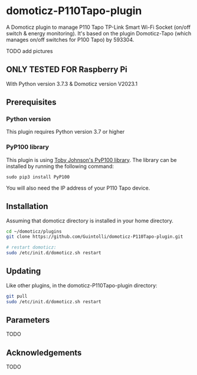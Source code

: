 # domoticz-P110Tapo-plugin

A Domoticz plugin to manage P110 Tapo TP-Link Smart Wi-Fi Socket (on/off switch & energy monitoring).
It's based on the plugin Domoticz-Tapo (which manages on/off switches for P100 Tapo) by 593304.

TODO add pictures

## ONLY TESTED FOR Raspberry Pi

With Python version 3.7.3 & Domoticz version V2023.1

## Prerequisites

### Python version
This plugin requires Python version 3.7 or higher

### PyP100 library
This plugin is using [Toby Johnson's PyP100 library](https://pypi.org/project/PyP100/). 
The library can be installed by running the following command: 
```
sudo pip3 install PyP100
```
You will also need the IP address of your P110 Tapo device.

## Installation
Assuming that domoticz directory is installed in your home directory.
```bash
cd ~/domoticz/plugins
git clone https://github.com/Guintolli/domoticz-P110Tapo-plugin.git

# restart domoticz:
sudo /etc/init.d/domoticz.sh restart
```
## Updating

Like other plugins, in the domoticz-P110Tapo-plugin directory:
```bash
git pull
sudo /etc/init.d/domoticz.sh restart
```

## Parameters

TODO

## Acknowledgements

TODO
